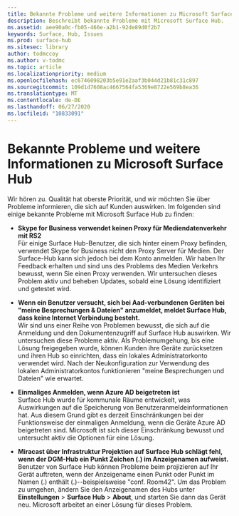 ```yaml
---
title: Bekannte Probleme und weitere Informationen zu Microsoft Surface Hub
description: Beschreibt bekannte Probleme mit Microsoft Surface Hub.
ms.assetid: aee90a0c-fb05-466e-a2b1-92de89d0f2b7
keywords: Surface, Hub, Issues
ms.prod: surface-hub
ms.sitesec: library
author: todmccoy
ms.author: v-todmc
ms.topic: article
ms.localizationpriority: medium
ms.openlocfilehash: ec6746098203b5e91e2aaf3b044d21b81c31c897
ms.sourcegitcommit: 109d1d7608ac4667564fa5369e8722e569b8ea36
ms.translationtype: MT
ms.contentlocale: de-DE
ms.lasthandoff: 06/27/2020
ms.locfileid: "10833091"
---
```

# Bekannte Probleme und weitere Informationen zu Microsoft Surface Hub

Wir hören zu. Qualität hat oberste Priorität, und wir möchten Sie über Probleme informieren, die sich auf Kunden auswirken. Im folgenden sind einige bekannte Probleme mit Microsoft Surface Hub zu finden:

- **Skype for Business verwendet keinen Proxy für Mediendatenverkehr mit RS2**
<br/>Für einige Surface Hub-Benutzer, die sich hinter einem Proxy befinden, verwendet Skype for Business nicht den Proxy Server für Medien. Der Surface-Hub kann sich jedoch bei dem Konto anmelden. Wir haben Ihr Feedback erhalten und sind uns des Problems des Medien Verkehrs bewusst, wenn Sie einen Proxy verwenden. Wir untersuchen dieses Problem aktiv und beheben Updates, sobald eine Lösung identifiziert und getestet wird. 

- **Wenn ein Benutzer versucht, sich bei Aad-verbundenen Geräten bei "meine Besprechungen & Dateien" anzumeldet, meldet Surface Hub, dass keine Internet Verbindung besteht.**
<br/>Wir sind uns einer Reihe von Problemen bewusst, die sich auf die Anmeldung und den Dokumentenzugriff auf Surface Hub auswirken. Wir untersuchen diese Probleme aktiv. Als Problemumgehung, bis eine Lösung freigegeben wurde, können Kunden ihre Geräte zurücksetzen und ihren Hub so einrichten, dass ein lokales Administratorkonto verwendet wird. Nach der Neukonfiguration zur Verwendung des lokalen Administratorkontos funktionieren "meine Besprechungen und Dateien" wie erwartet.
- **Einmaliges Anmelden, wenn Azure AD beigetreten ist**
<br/>Surface Hub wurde für kommunale Räume entwickelt, was Auswirkungen auf die Speicherung von Benutzeranmeldeinformationen hat. Aus diesem Grund gibt es derzeit Einschränkungen bei der Funktionsweise der einmaligen Anmeldung, wenn die Geräte Azure AD beigetreten sind. Microsoft ist sich dieser Einschränkung bewusst und untersucht aktiv die Optionen für eine Lösung.
- **Miracast über Infrastruktur Projektion auf Surface Hub schlägt fehl, wenn der DGM-Hub ein Punkt Zeichen (.) im Anzeigenamen aufweist.**
<br/>Benutzer von Surface Hub können Probleme beim projizieren auf Ihr Gerät auftreten, wenn der Anzeigename einen Punkt oder Punkt im Namen (.) enthält (.)--beispielsweise "conf. Room42". Um das Problem zu umgehen, ändern Sie den Anzeigenamen des Hubs unter **Einstellungen**  >  **Surface Hub**  >  **About**, und starten Sie dann das Gerät neu. Microsoft arbeitet an einer Lösung für dieses Problem.